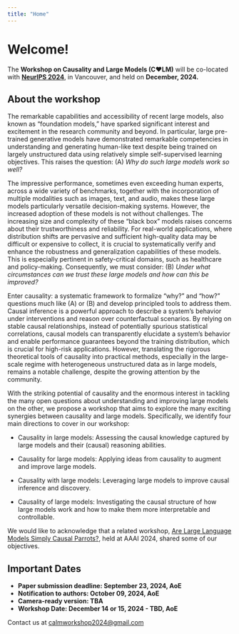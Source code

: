 ```yaml
---
title: "Home"
---
```


# Welcome!

<!-- <img src="logo.jpeg" alt="CALM workshop" width="500px"/></a> -->

The **Workshop on
Causality and Large Models (C♥️LM)** will be co-located with [**NeurIPS 2024**](https://neurips.cc/Conferences/2024/), in Vancouver, and held on **December, 2024.**


## About the workshop

The remarkable capabilities and accessibility of recent large models, also known as “foundation models,” have sparked significant interest and excitement in the research community and beyond. In particular, large pre-trained generative models have demonstrated remarkable competencies in understanding and generating human-like text despite being trained on largely unstructured data using relatively simple self-supervised learning objectives. This raises the question: (A) *Why do such large models work so well?*

The impressive performance, sometimes even exceeding human experts, across a wide variety of benchmarks, together with the incorporation of multiple modalities such as images, text, and audio, makes these large models particularly versatile decision-making systems. However, the increased adoption of these models is not without challenges. The increasing size and complexity of these “black box” models raises concerns about their trustworthiness and reliability. For real-world applications, where distribution shifts are pervasive and sufficient high-quality data may be difficult or expensive to collect, it is crucial to systematically verify and enhance the robustness and generalization capabilities of these models. This is especially pertinent in safety-critical domains, such as healthcare and policy-making. Consequently, we must consider: (B) *Under what circumstances can we trust these large models and how can this be improved?*

Enter causality: a systematic framework to formalize “why?” and “how?” questions much like (A) or (B) and develop principled tools to address them. Causal inference is a powerful approach to describe a system’s behavior under interventions and reason over counterfactual scenarios. By relying on stable causal relationships, instead of potentially spurious statistical correlations, causal models can transparently elucidate a system’s behavior and enable performance guarantees beyond the training distribution, which is crucial for high-risk applications. However, translating the rigorous theoretical tools of causality into practical methods, especially in the large-scale regime with heterogeneous unstructured data as in large models, remains a notable challenge, despite the growing attention by the community.

With the striking potential of causality and the enormous interest in tackling the many open questions about understanding and improving large models on the other, we propose a workshop that aims to explore the many exciting synergies between causality and large models. Specifically, we identify four main directions to cover in our workshop:

* Causality in large models: Assessing the causal knowledge captured by large models and their (causal) reasoning abilities.

* Causality for large models: Applying ideas from causality to augment and improve large models.

* Causality with large models: Leveraging large models to improve causal inference and discovery.

* Causality of large models: Investigating the causal structure of how large models work and how to make them more interpretable and controllable.

We would like to acknowledge that a related workshop, [Are Large Language Models Simply Causal Parrots?](https://llmcp.cause-lab.net/llmcp), held at AAAI 2024, shared some of our objectives.

## Important Dates

* **Paper submission deadline: September 23, 2024, AoE**
* **Notification to authors: October 09, 2024, AoE**
* **Camera-ready version: TBA**
* **Workshop Date: December 14 or 15, 2024 - TBD, AoE**

Contact us at <calmworkshop2024@gmail.com>
